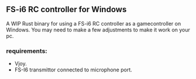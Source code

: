 ## FS-i6 RC controller for Windows

A WIP Rust binary for using a FS-i6 RC controller as a gamecontroller on Windows. You may need to make a few adjustments to make it work on your pc.

### requirements:
* Vjoy.
* FS-I6 transmittor connected to microphone port.
